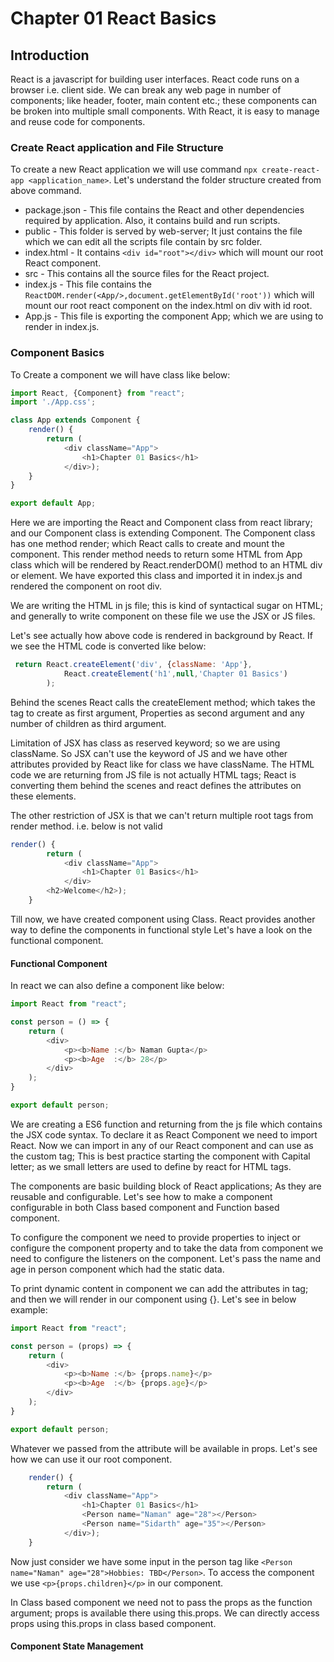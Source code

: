 # Chapter 01 React Basics

## Introduction
React is a javascript for building user interfaces. React code runs on a browser i.e. client side. We can break any
web page in number of components; like header, footer, main content etc.; these components can be broken into multiple
small components. With React, it is easy to manage and reuse code for components.

### Create React application and File Structure
To create a new React application we will use command `npx create-react-app <application_name>`. Let's understand the
folder structure created from above command.

* package.json - This file contains the React and other dependencies required by application. Also, it contains build and run scripts.
* public - This folder is served by web-server; It just contains the file which we can edit all the scripts file contain by src folder.
* index.html - It contains `<div id="root"></div>` which will mount our root React component.
* src - This contains all the source files for the React project.
* index.js - This file contains the `ReactDOM.render(<App/>,document.getElementById('root'))` which will mount our root react component on the index.html on div with id root.
* App.js - This file is exporting the component App; which we are using to render in index.js.


### Component Basics
To Create a component we will have class like below:
```js
import React, {Component} from "react";
import './App.css';

class App extends Component {
    render() {
        return (
            <div className="App">
                <h1>Chapter 01 Basics</h1>
            </div>);
    }
}

export default App;
```
Here we are importing the React and Component class from react library; and our Component class is extending Component. 
The Component class has one method render; which React calls to create and mount the component. This render method needs
to return some HTML from App class which will be rendered by React.renderDOM() method to an HTML div or element. We have
exported this class and imported it in index.js and rendered the component on root div.

We are writing the HTML in js file; this is kind of syntactical sugar on HTML; and generally to write component on these 
file we use the JSX or JS files.

Let's see actually how above code is rendered in background by React. If we see the HTML code is converted like below:
```js
 return React.createElement('div', {className: 'App'},
            React.createElement('h1',null,'Chapter 01 Basics')
        );
```
Behind the scenes React calls the createElement method; which takes the tag to create as first argument, Properties as 
second argument and any number of children as third argument.

Limitation of JSX has class as reserved keyword; so we are using className. So JSX can't use the keyword of JS and we have
other attributes provided by React like for class we have className. The HTML code we are returning from JS file is not 
actually HTML tags; React is converting them behind the scenes and react defines the attributes on these elements.

The other restriction of JSX is that we can't return multiple root tags from render method. i.e. below is not valid
```js
render() {
        return (
            <div className="App">
                <h1>Chapter 01 Basics</h1>
            </div>
        <h2>Welcome</h2>);
    }
```

Till now, we have created component using Class. React provides another way to define the components in functional style
Let's have a look on the functional component.

#### Functional Component
In react we can also define a component like below:
```js
import React from "react";

const person = () => {
    return (
        <div>
            <p><b>Name :</b> Naman Gupta</p>
            <p><b>Age  :</b> 28</p>
        </div>
    );
}

export default person;
```
We are creating a ES6 function and returning from the js file which contains the JSX code syntax. To declare it as React
Component we need to import React. Now we can import in any of our React component and can use as the custom tag; This 
is best practice starting the component with Capital letter; as we small letters are used to define by react for HTML tags.

The components are basic building block of React applications; As they are reusable and configurable. Let's see how to 
make a component configurable in both Class based component and Function based component.

To configure the component we need to provide properties to inject or configure the component property and to take
the data from component we need to configure the listeners on the component. Let's pass the name and age in person
component which had the static data.

To print dynamic content in component we can add the attributes in tag; and then we will render in our component using 
{}. Let's see in below example:
```js
import React from "react";

const person = (props) => {
    return (
        <div>
            <p><b>Name :</b> {props.name}</p>
            <p><b>Age  :</b> {props.age}</p>
        </div>
    );
}

export default person;
```

Whatever we passed from the attribute will be available in props. Let's see how we can use it our root component.
```js
    render() {
        return (
            <div className="App">
                <h1>Chapter 01 Basics</h1>
                <Person name="Naman" age="28"></Person>
                <Person name="Sidarth" age="35"></Person>
            </div>);
    }
```
Now just consider we have some input in the person tag like `<Person name="Naman" age="28">Hobbies: TBD</Person>`. 
To access the component we use `<p>{props.children}</p>` in our component.

In Class based component we need not to pass the props as the function argument; props is available there using this.props.
We can directly access props using this.props in class based component.

#### Component State Management